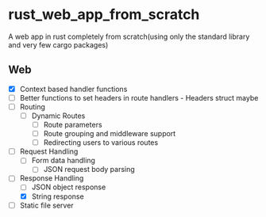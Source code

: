 # rust_web_app_from_scratch

A web app in rust completely from scratch(using only the standard library and very few cargo packages)

## Web

- [x] Context based handler functions
- [ ] Better functions to set headers in route handlers - Headers struct maybe
- [ ] Routing
  - [ ] Dynamic Routes
    - [ ] Route parameters
    - [ ] Route grouping and middleware support
    - [ ] Redirecting users to various routes
- [ ] Request Handling
  - [ ] Form data handling
    - [ ] JSON request body parsing
- [ ] Response Handling
  - [ ] JSON object response
  - [x] String response
- [ ] Static file server
